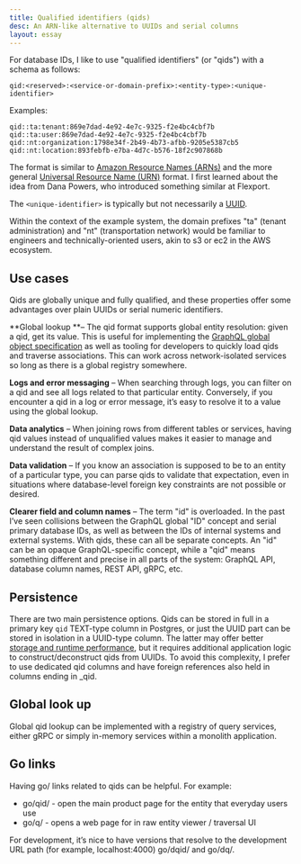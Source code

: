 ```yaml
---
title: Qualified identifiers (qids)
desc: An ARN-like alternative to UUIDs and serial columns
layout: essay
---
```


For database IDs, I like to use "qualified identifiers" (or "qids") with a schema as follows:

```
qid:<reserved>:<service-or-domain-prefix>:<entity-type>:<unique-identifier>
```

Examples:

```
qid::ta:tenant:869e7dad-4e92-4e7c-9325-f2e4bc4cbf7b
qid::ta:user:869e7dad-4e92-4e7c-9325-f2e4bc4cbf7b
qid::nt:organization:1798e34f-2b49-4b73-afbb-9205e5387cb5
qid::nt:location:893febfb-e7ba-4d7c-b576-18f2c907868b
```

The format is similar to [Amazon Resource Names (ARNs)](https://docs.aws.amazon.com/general/latest/gr/aws-arns-and-namespaces.html) and the more general [Universal Resource Name (URN)](https://en.wikipedia.org/wiki/Uniform_Resource_Name) format. I first learned about the idea from Dana Powers, who introduced something similar at Flexport.

The `<unique-identifier>` is typically but not necessarily a [UUID](https://en.wikipedia.org/wiki/Universally_unique_identifier).

Within the context of the example system, the domain prefixes "ta" (tenant administration) and "nt" (transportation network) would be familiar to engineers and technically-oriented users, akin to s3 or ec2 in the AWS ecosystem.

## Use cases

Qids are globally unique and fully qualified, and these properties offer some advantages over plain UUIDs or serial numeric identifiers.

**Global lookup **– The qid format supports global entity resolution: given a qid, get its value. This is useful for implementing the [GraphQL global object specification](https://graphql.org/learn/global-object-identification/) as well as tooling for developers to quickly load qids and traverse associations. This can work across network-isolated services so long as there is a global registry somewhere.

**Logs and error messaging** – When searching through logs, you can filter on a qid and see all logs related to that particular entity. Conversely, if you encounter a qid in a log or error message, it’s easy to resolve it to a value using the global lookup.

**Data analytics** – When joining rows from different tables or services, having qid values instead of unqualified values makes it easier to manage and understand the result of complex joins.

**Data validation** – If you know an association is supposed to be to an entity of a particular type, you can parse qids to validate that expectation, even in situations where database-level foreign key constraints are not possible or desired.

**Clearer field and column names** – The term "id" is overloaded. In the past I’ve seen collisions between the GraphQL global "ID" concept and serial primary database IDs, as well as between the IDs of internal systems and external systems. With qids, these can all be separate concepts. An "id" can be an opaque GraphQL-specific concept, while a "qid" means something different and precise in all parts of the system: GraphQL API, database column names, REST API, gRPC, etc.


## Persistence

There are two main persistence options. Qids can be stored in full in a primary key `qid` TEXT-type column in Postgres, or just the UUID part can be stored in isolation in a UUID-type column. The latter may offer better [storage and runtime performance](https://stackoverflow.com/a/44101628), but it requires additional application logic to construct/deconstruct qids from UUIDs. To avoid this complexity, I prefer to use dedicated qid columns and have foreign references also held in columns ending in _qid.


## Global look up

Global qid lookup can be implemented with a registry of query services, either gRPC or simply in-memory services within a monolith application.

## Go links

Having go/ links related to qids can be helpful. For example:

* go/qid/<qid> - open the main product page for the entity that everyday users use
* go/q/<qid> - opens a web page for in raw entity viewer / traversal UI

For development, it’s nice to have versions that resolve to the development URL path (for example, localhost:4000) go/dqid/<qid> and go/dq/<qid>.
